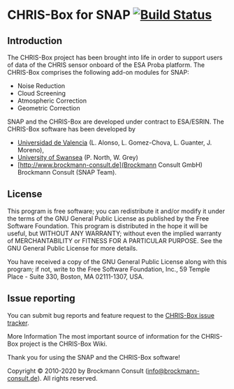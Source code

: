 # CHRIS-Box for SNAP [![Build Status](https://travis-ci.org/senbox-org/chris-box.svg?branch=master)](https://travis-ci.org/senbox-org/chris-box)



## Introduction
The CHRIS-Box project has been brought into life in order to support users of data of the CHRIS sensor onboard of the 
ESA Proba platform. The CHRIS-Box comprises the following add-on modules for SNAP:

* Noise Reduction
* Cloud Screening
* Atmospheric Correction
* Geometric Correction

SNAP and the CHRIS-Box are developed under contract to ESA/ESRIN. 
The CHRIS-Box software has been developed by 
* [Universidad de Valencia](http://www.uv.es) (L. Alonso, L. Gomez-Chova, L. Guanter, J. Moreno), 
* [University of Swansea](http://www.swan.ac.uk) (P. North, W. Grey) 
* [http://www.brockmann-consult.de](Brockmann Consult GmbH) Brockmann Consult (SNAP Team).


## License
This program is free software; you can redistribute it and/or modify it under the terms of the GNU General Public 
License as published by the Free Software Foundation. This program is distributed in the hope it will be useful, 
but WITHOUT ANY WARRANTY; without even the implied warranty of MERCHANTABILITY or FITNESS FOR A PARTICULAR PURPOSE. 
See the GNU General Public License for more details.

You have received a copy of the GNU General Public License along with this program; if not, write to the 
Free Software Foundation, Inc., 59 Temple Place - Suite 330, Boston, MA 02111-1307, USA.

## Issue reporting
You can submit bug reports and feature request to the [CHRIS-Box issue tracker](https://github.com/senbox-org/chris-box).

More Information
The most important source of information for the CHRIS-Box project is the CHRIS-Box Wiki.

Thank you for using the SNAP and the CHRIS-Box software!

Copyright © 2010-2020 by Brockmann Consult (info@brockmann-consult.de). All rights reserved.